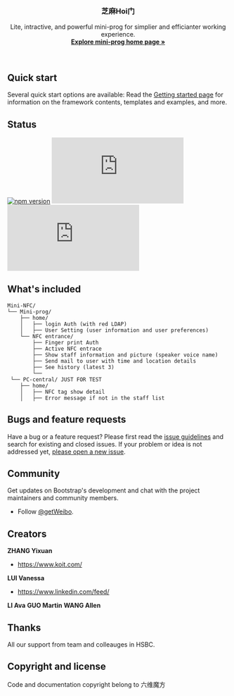 <p align="center">

  <h3 align="center">芝麻Hoi门</h3>

  <p align="center">    
    Lite, intractive, and powerful mini-prog for simplier and efficianter working experience. 
    <br>
    <a href="https://www.voisin.top/"><strong>Explore mini-prog home page »</strong></a>
    <br>
  </p>
</p>

<br>


## Quick start

Several quick start options are available:
Read the [Getting started page](https://getbootstrap.com/docs/4.1/getting-started/introduction/) for information on the framework contents, templates and examples, and more.

## Status

[![npm version](https://img.shields.io/npm/v/bootstrap.svg)](https://www.npmjs.com/package/bootstrap)
[![CSS gzip size](https://img.badgesize.io/twbs/bootstrap/v4-dev/dist/css/bootstrap.min.css?compression=gzip&label=CSS+gzip+size)](https://github.com/twbs/bootstrap/tree/v4-dev/dist/css/bootstrap.min.css)
[![JS gzip size](https://img.badgesize.io/twbs/bootstrap/v4-dev/dist/js/bootstrap.min.js?compression=gzip&label=JS+gzip+size)](https://github.com/twbs/bootstrap/tree/v4-dev/dist/js/bootstrap.min.js)

## What's included

```
Mini-NFC/
└── Mini-prog/
    ├── home/
    │   ├── login Auth (with red LDAP)
    │   ├── User Setting (user information and user preferences)
    └── NFC entrance/
        ├── Finger print Auth
        ├── Active NFC entrace
        ├── Show staff information and picture (speaker voice name)
        ├── Send mail to user with time and location details
        ├── See history (latest 3) 
        └── 
 └── PC-central/ JUST FOR TEST
    ├── home/
    │   ├── NFC tag show detail
    │   ├── Error message if not in the staff list
```


## Bugs and feature requests

Have a bug or a feature request? Please first read the [issue guidelines](https://github.com/twbs/bootstrap/blob/master/CONTRIBUTING.md#using-the-issue-tracker) and search for existing and closed issues. If your problem or idea is not addressed yet, [please open a new issue](https://github.com/twbs/bootstrap/issues/new).


## Community

Get updates on Bootstrap's development and chat with the project maintainers and community members.

- Follow [@getWeibo](https://weibo.com/u/6702022144).


## Creators

**ZHANG Yixuan**
- <https://www.koit.com/>

**LUI Vanessa**
- <https://www.linkedin.com/feed/>

**LI Ava**
**GUO Martin**
**WANG Allen**



## Thanks
All our support from team and colleauges in HSBC.

## Copyright and license

Code and documentation copyright belong to  六维魔方
